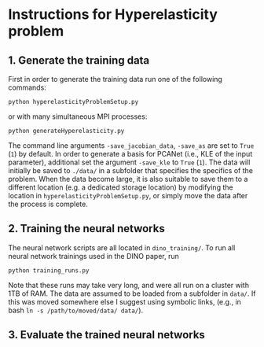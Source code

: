# Instructions for Hyperelasticity problem

## 1. Generate the training data


First in order to generate the training data run one of the following commands:

`python hyperelasticityProblemSetup.py`

or with many simultaneous MPI processes:

`python generateHyperelasticity.py`

The command line arguments `-save_jacobian_data`, `-save_as` are set to `True` (`1`) by default. In order to generate a basis for PCANet (i.e., KLE of the input parameter), additional set the argument `-save_kle` to `True` (`1`). The data will initially be saved to `./data/` in a subfolder that specifies the specifics of the problem. When the data become large, it is also suitable to save them to a different location (e.g. a dedicated storage location) by modifying the location in `hyperelasticityProblemSetup.py`, or simply move the data after the process is complete.

## 2. Training the neural networks

The neural network scripts are all located in `dino_training/`. To run all neural network trainings used in the DINO paper, run

 `python training_runs.py` 

 Note that these runs may take very long, and were all run on a cluster with 1TB of RAM. The data are assumed to be loaded from a subfolder in `data/`. If this was moved somewhere else I suggest using symbolic links, (e.g., in bash `ln -s /path/to/moved/data/ data/`).


## 3. Evaluate the trained neural networks

